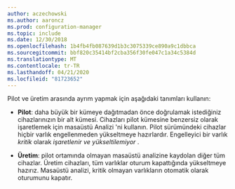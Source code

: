 ```yaml
---
author: aczechowski
ms.author: aaroncz
ms.prod: configuration-manager
ms.topic: include
ms.date: 12/30/2018
ms.openlocfilehash: 1b4fb4fb087639d1b3c3075339ce890a9c1dbbca
ms.sourcegitcommit: bbf820c35414bf2cba356f30fe047c1a34c5384d
ms.translationtype: MT
ms.contentlocale: tr-TR
ms.lasthandoff: 04/21/2020
ms.locfileid: "81723652"
---
```

Pilot ve üretim arasında ayrım yapmak için aşağıdaki tanımları kullanın:  

- **Pilot**: daha büyük bir kümeye dağıtmadan önce doğrulamak istediğiniz cihazlarınızın bir alt kümesi. Cihazları pilot kümesine benzersiz olarak işaretlemek için masaüstü Analizi 'ni kullanın. Pilot sürümündeki cihazlar hiçbir varlık engellenmeden yükseltmeye hazırlardır. Engelleyici bir varlık *kritik* olarak *işaretlenir ve yükseltilemiyor* .  

- **Üretim**: pilot ortamında olmayan masaüstü analizine kaydolan diğer tüm cihazlar. Üretim cihazları, tüm varlıklar oturum kapattığında yükseltmeye hazırız. Masaüstü analizi, kritik olmayan varlıkların otomatik olarak oturumunu kapatır.  

